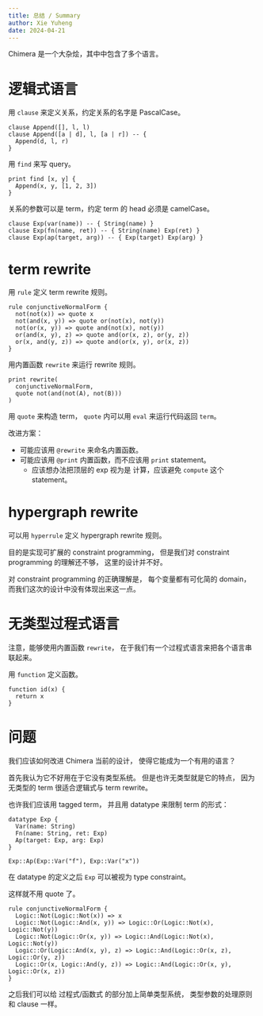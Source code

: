 ```yaml
---
title: 总结 / Summary
author: Xie Yuheng
date: 2024-04-21
---
```


Chimera 是一个大杂烩，其中中包含了多个语言。

# 逻辑式语言

用 `clause` 来定义关系，约定关系的名字是 PascalCase。

```chimera
clause Append([], l, l)
clause Append([a | d], l, [a | r]) -- {
  Append(d, l, r)
}
```

用 `find` 来写 query。

```chimera
print find [x, y] {
  Append(x, y, [1, 2, 3])
}
```

关系的参数可以是 term，约定 term 的 head 必须是 camelCase。

```chimera
clause Exp(var(name)) -- { String(name) }
clause Exp(fn(name, ret)) -- { String(name) Exp(ret) }
clause Exp(ap(target, arg)) -- { Exp(target) Exp(arg) }
```

# term rewrite

用 `rule` 定义 term rewrite 规则。

```chimera
rule conjunctiveNormalForm {
  not(not(x)) => quote x
  not(and(x, y)) => quote or(not(x), not(y))
  not(or(x, y)) => quote and(not(x), not(y))
  or(and(x, y), z) => quote and(or(x, z), or(y, z))
  or(x, and(y, z)) => quote and(or(x, y), or(x, z))
}
```

用内置函数 `rewrite` 来运行 rewrite 规则。

```chimera
print rewrite(
  conjunctiveNormalForm,
  quote not(and(not(A), not(B)))
)
```

用 `quote` 来构造 term，
`quote` 内可以用 `eval` 来运行代码返回 `term`。

改进方案：

- 可能应该用 `@rewrite` 来命名内置函数。
- 可能应该用 `@print` 内置函数，而不应该用 `print` statement。
  - 应该想办法把顶层的 exp 视为是 计算，应该避免 `compute` 这个 statement。

# hypergraph rewrite

可以用 `hyperrule` 定义 hypergraph rewrite 规则。

目的是实现可扩展的 constraint programming，
但是我们对 constraint programming 的理解还不够，
这里的设计并不好。

对 constraint programming 的正确理解是，
每个变量都有可化简的 domain，
而我们这次的设计中没有体现出来这一点。

# 无类型过程式语言

注意，能够使用内置函数 `rewrite`，
在于我们有一个过程式语言来把各个语言串联起来。

用 `function` 定义函数。

```chimera
function id(x) {
  return x
}
```

# 问题

我们应该如何改进 Chimera 当前的设计，
使得它能成为一个有用的语言？

首先我认为它不好用在于它没有类型系统。
但是也许无类型就是它的特点，
因为无类型的 term 很适合逻辑式与 term rewrite。

也许我们应该用 tagged term，
并且用 datatype 来限制 term 的形式：

```chimera todo
datatype Exp {
  Var(name: String)
  Fn(name: String, ret: Exp)
  Ap(target: Exp, arg: Exp)
}

Exp::Ap(Exp::Var("f"), Exp::Var("x"))
```

在 datatype 的定义之后 `Exp` 可以被视为 type constraint。

这样就不用 quote 了。

```chimera todo
rule conjunctiveNormalForm {
  Logic::Not(Logic::Not(x)) => x
  Logic::Not(Logic::And(x, y)) => Logic::Or(Logic::Not(x), Logic::Not(y))
  Logic::Not(Logic::Or(x, y)) => Logic::And(Logic::Not(x), Logic::Not(y))
  Logic::Or(Logic::And(x, y), z) => Logic::And(Logic::Or(x, z), Logic::Or(y, z))
  Logic::Or(x, Logic::And(y, z)) => Logic::And(Logic::Or(x, y), Logic::Or(x, z))
}
```

之后我们可以给 过程式/函数式 的部分加上简单类型系统，
类型参数的处理原则和 clause 一样。
